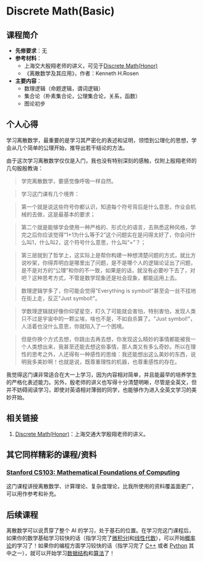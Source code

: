 # Discrete Math(Basic)

## 课程简介

- **先修要求**：无
- **参考材料**：
    - 上海交大殷翔老师的讲义，可见于[Discrete Math(Honor)](https://xiangyin.sjtu.edu.cn/teaching.html)
    - 《离散数学及其应用》，作者：Kenneth H.Rosen
- **主要内容**：
    - 数理逻辑（命题逻辑，谓词逻辑）
    - 集合论（朴素集合论，公理集合论，关系，函数）
    - 图论初步

## 个人心得

学习离散数学，最重要的是学习其严密化的表述和证明，领悟到公理化的思想，学会从几个简单的公理开始，推导出若干结论的方法。

由于这次学习离散数学仅仅是入门，我也没有特别深刻的感触，仅附上殷翔老师的几句殷殷教诲：

> 学完离散数学，要感觉像呼吸一样自然。

> 学习这门课有几个境界：

> 第一个就是说这些符号你都认识，知道每个符号背后是什么意思，作业会机械的去做，这是最基本的要求；

> 第二个就是能够学会使用一种严格的、形式化的语言，去熟悉这种风格，学完之后你应该觉得“1+1为什么等于2”这个问题实在是问得太好了，你会问什么叫1，什么叫2，这个符号什么意思，什么叫“=”？；

> 第三层就到了哲学上，这实际上是帮你构建一种想清楚问题的方式，就比方说吵架，你得弄明白是哪里出了问题，是不是哪个人的逻辑论证出了问题，是不是对方的“公理”和你的不一致，如果是的话，就没有必要吵下去了，对吧？这种思考方式，不管是数学现象还是社会现象，都能运用上去。

> 数理逻辑学多了，你可能会觉得"Everything is symbol!"甚至会一丝不挂地在街上走，反正"Just symbol!"。

> 学数理逻辑就好像你仰望星空，盯久了可能就会害怕，特别害怕，发现人类只不过是宇宙中的一颗尘埃，啥也不是，不如自杀算了。"Just symbol!"，人活着也没什么意思，你就陷入了一个困境。

> 但是你换个方式去想，你跳出去再去想，你发现这么精妙的事情都能被我一个人类想出来，我甚至还能去想这些事情，那人类又有多么奇妙。所以在理性的思考之外，人还得有一种感性的思维：我还能想出这么美妙的东西，说明我多美妙啊！也就是说，既尊重理性的机器，也尊重感性的存在。

我觉得这门课非常适合在大一上学习，因为内容相对简单，并且能最早的培养学生的严格化表述能力。另外，殷老师的讲义也写得十分清楚明晰，尽管是全英文，但并不妨碍阅读学习，即使对英语相对薄弱的同学，也能够作为进入全英文学习的美妙开始。

## 相关链接

1. [Discrete Math(Honor)](https://xiangyin.sjtu.edu.cn/teaching.html)：上海交通大学殷翔老师的讲义。

## 其它同样精彩的课程/资料

### [Stanford CS103: Mathematical Foundations of Computing](https://web.stanford.edu/class/cs103/)

这门课程讲授离散数学、计算理论、复杂度理论，比我所使用的资料覆盖面更广，可以用作参考和补充。

## 后续课程

离散数学可以说贯穿了整个 AI 的学习，处于基石的位置。在学习完这门课程后，如果你的数学基础学习较快的话（指学习完了[微积分Ⅰ](./calculus-1.md)和[线性代数](./linear-algebra.md)），可以开始[概率论](../da-yi-xia/probability.md)的学习了！如果你的编程方面学习较快的话（指学习完了 [C++](./c++.md) 或者 [Python](./python.md) 其中之一），就可以开始学习[数据结构](../da-yi-han-jia/data-structure.md)和[算法](../da-yi-han-jia/algorithm.md)了！